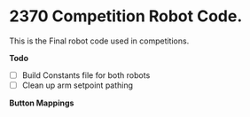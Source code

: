 # 2370 Competition Robot Code.

This is the Final robot code used in competitions.

**Todo**
- [ ] Build Constants file for both robots
- [ ] Clean up arm setpoint pathing

**Button Mappings**
